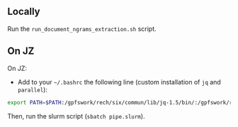 ## Locally
Run the `run_document_ngrams_extraction.sh` script.

## On JZ
On JZ:
- Add to your `~/.bashrc` the following line (custom installation of `jq` and `parallel`):
```bash
export PATH=$PATH:/gpfswork/rech/six/commun/lib/jq-1.5/bin/:/gpfswork/rech/six/commun/lib/parallel/bin/
```

Then, run the slurm script (`sbatch pipe.slurm`).
